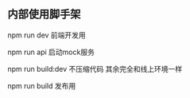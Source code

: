 ## 内部使用脚手架

npm run dev 前端开发用

npm run api 启动mock服务

npm run build:dev 不压缩代码 其余完全和线上环境一样

npm run build 发布用